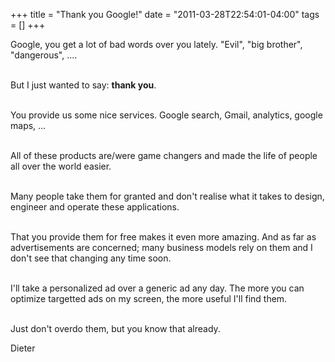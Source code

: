 +++
title = "Thank you Google!"
date = "2011-03-28T22:54:01-04:00"
tags = []
+++
<p>Google, you get a lot of bad words over you lately.  "Evil", "big brother", "dangerous", ....

<br/>But I just wanted to say: <b>thank you</b>.

<br/>You provide us some nice services. Google search, Gmail, analytics, google maps, ...

<br/>All of these products are/were game changers and made the life of people all over the world easier.

<br/>Many people take them for granted and don't realise what it takes to design, engineer and operate these applications.

<br/>That you provide them for free makes it even more amazing. And as far as advertisements are concerned; many business models rely on them and I don't see that changing any time soon.

<br/>I'll take a personalized ad over a generic ad any day.  The more you can optimize targetted ads on my screen, the more useful I'll find them.

<br/>Just don't overdo them, but you know that already.

</p>

Dieter
